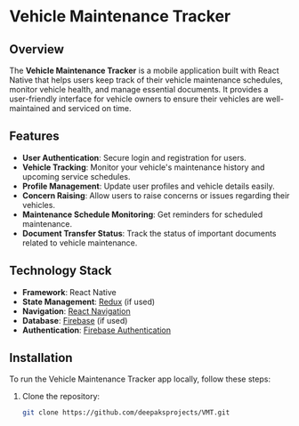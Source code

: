 # Vehicle Maintenance Tracker

## Overview

The **Vehicle Maintenance Tracker** is a mobile application built with React Native that helps users keep track of their vehicle maintenance schedules, monitor vehicle health, and manage essential documents. It provides a user-friendly interface for vehicle owners to ensure their vehicles are well-maintained and serviced on time.

## Features

- **User Authentication**: Secure login and registration for users.
- **Vehicle Tracking**: Monitor your vehicle's maintenance history and upcoming service schedules.
- **Profile Management**: Update user profiles and vehicle details easily.
- **Concern Raising**: Allow users to raise concerns or issues regarding their vehicles.
- **Maintenance Schedule Monitoring**: Get reminders for scheduled maintenance.
- **Document Transfer Status**: Track the status of important documents related to vehicle maintenance.

## Technology Stack

- **Framework**: React Native
- **State Management**: [Redux](https://redux.js.org/) (if used)
- **Navigation**: [React Navigation](https://reactnavigation.org/)
- **Database**: [Firebase](https://firebase.google.com/) (if used)
- **Authentication**: [Firebase Authentication](https://firebase.google.com/docs/auth)

## Installation

To run the Vehicle Maintenance Tracker app locally, follow these steps:

1. Clone the repository:
   ```bash
   git clone https://github.com/deepaksprojects/VMT.git
